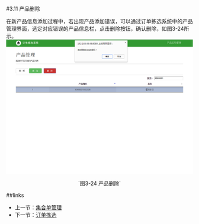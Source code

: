 #3.11 产品删除

在新产品信息添加过程中，若出现产品添加错误，可以通过订单拣选系统中的产品管理界面，选定对应错误的产品信息栏，点击删除按钮，确认删除，如图3-24所示。
<img src="images/产品删除.png"  alt="产品删除" align=center />
 <p align=center> `图3-24 产品删除` </p>


##links
+ 上一节：[集合单管理](03.2.md)
+ 下一节：[订单拣选](03.4.md)